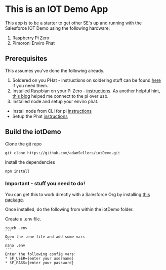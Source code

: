 # This is an IOT Demo App

This app is to be a starter to get other SE's up and running with the Salesforce IOT Demo using the following hardware;

1. Raspberry Pi Zero
2. Pimoroni Enviro Phat

## Prerequisites

This assumes you've done the following already. 

1. Soldered on you PHat - instructions on soldering stuff can be found [here](https://learn.pimoroni.com/tutorial/sandyj/soldering-phats) if you need them. 
2. Installed Raspbian on your Pi Zero - [instructions](https://www.raspberrypi.org/documentation/installation/installing-images/README.md). As another helpful hint, [this blog](https://www.desertbot.io/blog/ssh-into-pi-zero-over-usb) helped me connect to the pi over usb.
3. Installed node and setup your enviro phat.
  * Install node from CLI for pi [instructions](https://github.com/sdesalas/node-pi-zero)
  * Setup the Phat [instructions](https://learn.pimoroni.com/tutorial/sandyj/getting-started-with-enviro-phat)

## Build the iotDemo

Clone the git repo
```
git clone https://github.com/adamSellers/iotDemo.git
```

Install the dependencies
```
npm install
```

### Important - stuff you need to do!
You can get this to work directly with a Salesforce Org by installing [this package](TODO).

Once installed, do the following from within the iotDemo folder. 

Create a .env file. 
````
touch .env
```
Open the .env file and add some vars
```
nano .env
```
Enter the following config vars: 
* SF_USER={enter your username}
* SF_PASS={enter your password}